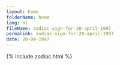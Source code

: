 ```yaml
---
layout: home
folderName: home
lang: nl
fileName: zodiac-sign-for-20-april-1997
permalink: zodiac-sign-for-20-april-1997
date: 20-04-1997
---
```

{% include zodiac.html %}

